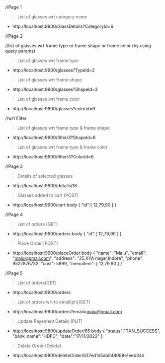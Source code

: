 //Page 1
> List of glasses wrt category name
* http://localhost:9900/GlassDetails?CategoryId=6


//Page 2

//list of glasses wrt frame type or frame shape or frame color (by using query params)
> List of glasses wrt frame type
* http://localhost:9900/glasses?TypeId=2

> List of glasses wrt frame shape
* http://localhost:9900/glasses?ShapeId=3

> List of glasses wrt frame color
* http://localhost:9900/glasses?colorId=9

//wrt Filter
> List of glasses wrt frame type & frame shape
* http://localhost:9900/filter/3?ShapeId=6

> List of glasses wrt frame type & frame color
* http://localhost:9900/filter/3?ColorId=6

//Page 3

> Details of selected glasses
* http://localhost:9900/details/18

> Glasses added to cart (POST)
* http://localhost:9900/cart
body
 { "id":[ 12,79,90 ] }

//Page 4
> List of orders (GET)
* http://localhost:9900/orders
body
{
    "id":[
        12,79,90
    ]
}
> Place Order (POST)
* http://localhost:9900/placeOrder
body
{
    "name": "Malu",
    "email": "malu@gmail.com",
    "address": "25,XYA nagar,Indore",
    "phone": 9527876733,
    "cost": 5899,
    "menuItem": [
            12,79,90
    ]
}

//Page 5
> List of orders(GET)
* http://localhost:9900/orders

> List of orders wrt to email(ph)(GET)
* http://localhost:9900/orders?email=malu@gmail.com

>Update Payement Details (PUT)
* http://localhost:9800/updateOrder/65
body
{
    "status":"TXN_SUCCESS",
    "bank_name":"HDFC",
    "date":"17/11/2022"
}

>Delete Order (Delete)
* http://localhost:9800/deleteOrder/637ed1d5ab549088e1eeb34d